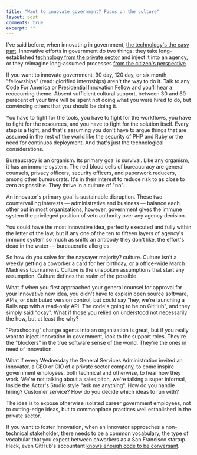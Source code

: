 ```yaml
---
title: "Want to innovate government? Focus on the culture"
layout: post
comments: true
excerpt: ""
---
```


I've said before, when innovating in government, [the technology's the easy part](http://ben.balter.com/2013/07/01/technologys-the-easy-part/). Innovative efforts in government do two things: they take long-established [technology from the private sector](http://ben.balter.com/2013/09/30/ten-things-you-learn-as-a-presidential-innovation-fellow/#innovative-efforts-in-government-are-standard-practice-in-the-startup-world) and inject it into an agency, or they reimagine long-assumed processes [from the citizen's perspective](https://twitter.com/BenBalter/status/444941012016713728).

If you want to innovate government, 90 day, 120 day, or six month "fellowships" (read: glorified internships) aren't the way to do it. Talk to any Code For America or Presidential Innovation Fellow and you'll hear a reoccurring theme. Absent sufficient cultural support, between 30 and 60 perecent of your time will be spent not doing what you were hired to do, but convincing others that you should be doing it.

You have to fight for the tools, you have to fight for the workflows, you have to fight for the resources, and you have to fight for the solution itself. Every step is a fight, and that's assuming you don't have to argue things that are assumed in the rest of the world like the security of PHP and Ruby or the need for continuos deployment. And that's just the technological considerations.

Bureaucracy is an organism. Its primary goal is survival. Like any organism, it has an immune system. The red blood cells of bureaucracy are general counsels, privacy officers, security officers, and paperwork reducers, among other bureaucrats. It's in their interest to reduce risk to as close to zero as possible. They thrive in a culture of "no".

An innovator's primary goal is sustainable disruption. These two countervailing interests — administrative and business — balance each other out in most organizations, however, government gives the immune system the privileged position of veto authority over any agency decision.

You could have the most innovative idea, perfectly executed and fully within the letter of the law, but if any one of the ten to fifteen layers of agency's immune system so much as sniffs an antibody they don't like, the effort's dead in the water — bureaucratic allergies.

So how do you solve for the naysayer majority? culture. Culture isn't a weekly getting a coworker a card for her birthday, or a office-wide March Madness tournament. Culture is the unspoken assumptions that start any assumption. Culture defines the realm of the possible.

What if when you first approached your general counsel for approval for your innovative new idea, you didn't have to explain open source software, APIs, or distributed version control, but could say "hey, we're launching a Rails app with a read-only API. The code's going to be on GitHub", and they simply said "okay". What if those you relied on understood not necessarily the how, but at least the why?

"Parashooing" change agents into an organization is great, but if you really want to inject innovation in government, look to the support roles. They're the "blockers" in the true software sense of the world. They're the ones in need of innovation.

What if every Wednesday the General Services Administration invited an innovator, a CEO or CIO of a private sector company, to come inspire government employees, both technical and otherwise, to hear how they work. We're not talking about a sales pitch, we're talking a super informal, Inside the Actor's Studio style "ask me anything". How do you handle hiring? Customer service? How do you decide which ideas to run with?

The idea is to expose otherwise isolated career government employees, not to cutting-edge ideas, but to commonplace practices well established in the private sector.

If you want to foster innovation, when an innovator approaches a non-technical stakeholder, there needs to be a common vocabulary, the type of vocabular that you expect between coworkers as a San Francisco startup. Heck, even GitHub's accountant [knows enough code to be conversant](#).
